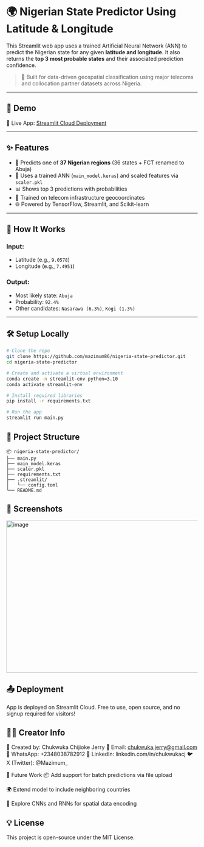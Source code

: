 # 🌍 Nigerian State Predictor Using Latitude & Longitude

This Streamlit web app uses a trained Artificial Neural Network (ANN) to predict the Nigerian state for any given **latitude and longitude**. It also returns the **top 3 most probable states** and their associated prediction confidence.

> 🎯 Built for data-driven geospatial classification using major telecoms and collocation partner datasets across Nigeria.

---

## 📌 Demo

🔗 Live App: [Streamlit Cloud Deployment](https://mazimum86-nigeria-state-predictor.streamlit.app)

---

## ✨ Features

- 📍 Predicts one of **37 Nigerian regions** (36 states + FCT renamed to Abuja)
- 🔢 Uses a trained ANN (`main_model.keras`) and scaled features via `scaler.pkl`
- 📊 Shows top 3 predictions with probabilities
- 🧠 Trained on telecom infrastructure geocoordinates
- 🌐 Powered by TensorFlow, Streamlit, and Scikit-learn

---

## 🧠 How It Works

### Input:
- Latitude (e.g., `9.0578`)
- Longitude (e.g., `7.4951`)

### Output:
- Most likely state: `Abuja`
- Probability: `92.4%`
- Other candidates: `Nasarawa (6.3%)`, `Kogi (1.3%)`

---

## 🛠️ Setup Locally

```bash
# Clone the repo
git clone https://github.com/mazimum86/nigeria-state-predictor.git
cd nigeria-state-predictor

# Create and activate a virtual environment
conda create -n streamlit-env python=3.10
conda activate streamlit-env

# Install required libraries
pip install -r requirements.txt

# Run the app
streamlit run main.py
```

## 📁 Project Structure
```
📦 nigeria-state-predictor/
├── main.py               
├── main_model.keras    
├── scaler.pkl            
├── requirements.txt      
├── .streamlit/
│   └── config.toml       
└── README.md              

```
## 📸 Screenshots
<img width="800" height="400" alt="image" src="https://github.com/user-attachments/assets/48bd23c4-39f2-4029-b295-cc4a2e5629cb" />


## 📤 Deployment
App is deployed on Streamlit Cloud.
Free to use, open source, and no signup required for visitors!

## 🙋‍♂️ Creator Info
🔧 Created by: Chukwuka Chijioke Jerry
📧 Email: chukwuka.jerry@gmail.com
📱 WhatsApp: +2348038782912
🔗 LinkedIn: linkedin.com/in/chukwukacj
🐦 X (Twitter): @Mazimum_

🏁 Future Work
📦 Add support for batch predictions via file upload

🌍 Extend model to include neighboring countries

🧠 Explore CNNs and RNNs for spatial data encoding

## 💡 License
This project is open-source under the MIT License.



